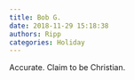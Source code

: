 ```yaml
---
title: Bob G.
date: 2018-11-29 15:18:38
authors: Ripp
categories: Holiday
---
```


 Accurate.
Claim to be Christian.